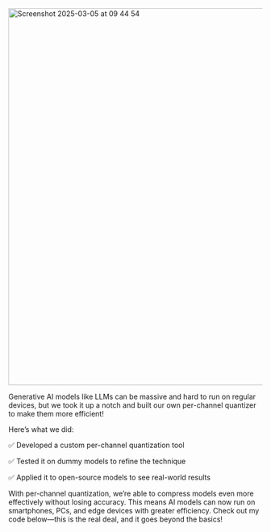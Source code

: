 <img width="747" alt="Screenshot 2025-03-05 at 09 44 54" src="https://github.com/user-attachments/assets/615e1998-0c6d-4045-b97e-cd56310caf89" />

Generative AI models like LLMs can be massive and hard to run on regular devices, but we took it up a notch and built our own per-channel quantizer to make them more efficient!

Here’s what we did:

✅ Developed a custom per-channel quantization tool

✅ Tested it on dummy models to refine the technique


✅ Applied it to open-source models to see real-world results



With per-channel quantization, we’re able to compress models even more effectively without losing accuracy.
This means AI models can now run on smartphones, PCs, and edge devices with greater efficiency. 
Check out my code below—this is the real deal, and it goes beyond the basics!


